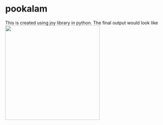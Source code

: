 # pookalam

This is created using joy library in python. 
The final output would look like
<img align="center" width="300" height="300" src="https://user-images.githubusercontent.com/55505578/130283004-e51f702f-248c-475c-a9d5-eaf1bb890a26.png">

